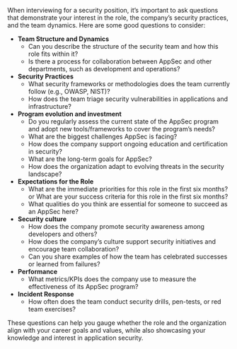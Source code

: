 When interviewing for a security position, it’s important to ask questions that demonstrate your interest in the role, the company’s security practices, and the team dynamics. Here are some good questions to consider:

* **Team Structure and Dynamics**
    * Can you describe the structure of the security team and how this role fits within it?
    * Is there a process for collaboration between AppSec and other departments, such as development and operations?
* **Security Practices**
    * What security frameworks or methodologies does the team currently follow (e.g., OWASP, NIST)?
    * How does the team triage security vulnerabilities in applications and infrastructure?
* **Program evolution and investment**
    * Do you regularly assess the current state of the AppSec program and adopt new tools/frameworks to cover the program’s needs?
    * What are the biggest challenges AppSec is facing?
    * How does the company support ongoing education and certification in security?
    * What are the long-term goals for AppSec?
    * How does the organization adapt to evolving threats in the security landscape?
* **Expectations for the Role**
    * What are the immediate priorities for this role in the first six months? or What are your success criteria for this role in the first six months?
    * What qualities do you think are essential for someone to succeed as an AppSec here?
* **Security culture**
    * How does the company promote security awareness among developers and others?
    * How does the company’s culture support security initiatives and encourage team collaboration?
    * Can you share examples of how the team has celebrated successes or learned from failures?
* **Performance**
    * What metrics/KPIs does the company use to measure the effectiveness of its AppSec program?
* **Incident Response**
    * How often does the team conduct security drills, pen-tests, or red team exercises?

These questions can help you gauge whether the role and the organization align with your career goals and values, while also showcasing your knowledge and interest in application security.

